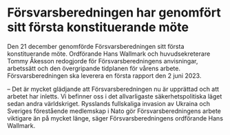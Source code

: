 # Försvarsberedningen har genomfört sitt första konstituerande möte

Den 21 december genomförde Försvarsberedningen sitt första konstituerande möte. Ordförande Hans Wallmark och huvudsekreterare Tommy Åkesson redogjorde för Försvarsberedningens anvisningar, arbetssätt och den övergripande tidplanen för vårens arbete. Försvarsberedningen ska leverera en första rapport den 2 juni 2023.

– Det är mycket glädjande att Försvarsberedningen nu är upprättad och att arbetet har inletts. Vi befinner oss i det allvarligaste säkerhetspolitiska läget sedan andra världskriget. Rysslands fullskaliga invasion av Ukraina och Sveriges förestående medlemskap i Nato gör Försvarsberedningens arbete viktigare än på mycket länge, säger Försvarsberedningens ordförande Hans Wallmark.
